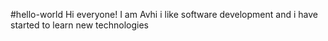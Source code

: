 #hello-world
Hi everyone!
I am Avhi
 i like software development and i have started to learn new technologies 
 
